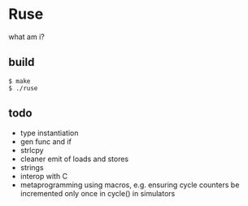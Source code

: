 # Ruse

what am i?

## build

```
$ make
$ ./ruse
```

## todo

* type instantiation
* gen func and if
* strlcpy
* cleaner emit of loads and stores
* strings
* interop with C
* metaprogramming using macros, e.g. ensuring cycle counters be incremented
  only once in cycle() in simulators
